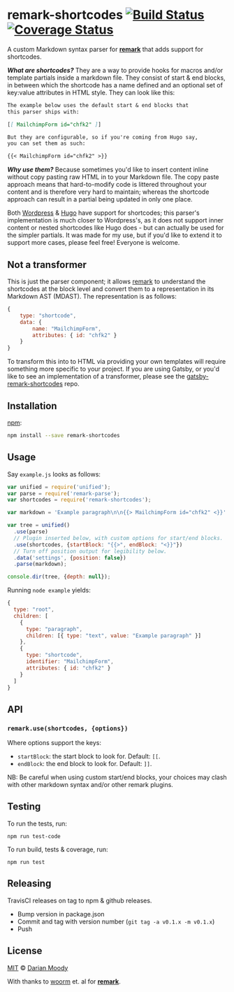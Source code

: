 # remark-shortcodes [![Build Status][travis-badge]][travis] [![Coverage Status][codecov-badge]][codecov]

A custom Markdown syntax parser for [**remark**][remark] that adds support for shortcodes.

**_What are shortcodes?_** They are a way to provide hooks for macros and/or
template partials inside a markdown file. They consist of start & end blocks,
in between which the shortcode has a name defined and an optional set of
key:value attributes in HTML style. They can look like this:

```markdown
The example below uses the default start & end blocks that
this parser ships with:

[[ MailchimpForm id="chfk2" ]]

But they are configurable, so if you're coming from Hugo say,
you can set them as such:

{{< MailchimpForm id="chfk2" >}}
```

**_Why use them?_** Because sometimes you'd like to insert content inline
without copy pasting raw HTML in to your Markdown file. The copy paste
approach means that hard-to-modify code is littered throughout your
content and is therefore very hard to maintain; whereas the shortcode
approach can result in a partial being updated in only one place.

Both [Wordpress][wordpress-shortcodes] & [Hugo][hugo-shortcodes] have
support for shortcodes; this parser's implementation is much closer
to Wordpress's, as it does not support inner content or nested shortcodes
like Hugo does - but can actually be used for the simpler partials. It
was made for my use, but if you'd like to extend it to support more cases,
please feel free! Everyone is welcome.

## Not a transformer

This is just the parser component; it allows [remark][remark] to understand
the shortcodes at the block level and convert them to a representation
in its Markdown AST (MDAST). The representation is as follows:

```js
{
	type: "shortcode",
	data: {
		name: "MailchimpForm",
		attributes: { id: "chfk2" }
	}
}
```

To transform this into to HTML via providing your own templates
will require something more specific to your project. If you are
using Gatsby, or you'd like to see an implementation of a transformer,
please see the [gatsby-remark-shortcodes][gatsby-remark-shortcodes] repo.

## Installation

[npm][npm]:

```bash
npm install --save remark-shortcodes
```

## Usage

Say `example.js` looks as follows:

```javascript
var unified = require('unified');
var parse = require('remark-parse');
var shortcodes = require('remark-shortcodes');

var markdown = 'Example paragraph\n\n{{> MailchimpForm id="chfk2" <}}'

var tree = unified()
  .use(parse)
  // Plugin inserted below, with custom options for start/end blocks.
  .use(shortcodes, {startBlock: "{{>", endBlock: "<}}"})
  // Turn off position output for legibility below.
  .data('settings', {position: false})
  .parse(markdown);

console.dir(tree, {depth: null});
```

Running `node example` yields:

```js
{
  type: "root",
  children: [
    {
      type: "paragraph",
      children: [{ type: "text", value: "Example paragraph" }]
    },
    {
      type: "shortcode",
      identifier: "MailchimpForm",
      attributes: { id: "chfk2" }
    }
  ]
}
```

## API

### `remark.use(shortcodes, {options})`

Where options support the keys:

- `startBlock`: the start block to look for. Default: `[[`.
- `endBlock`: the end block to look for. Default: `]]`.

NB: Be careful when using custom start/end blocks, your choices
may clash with other markdown syntax and/or other remark plugins.

## Testing

To run the tests, run:

    npm run test-code

To run build, tests & coverage, run:

    npm run test

## Releasing

TravisCI releases on tag to npm & github releases.

* Bump version in package.json
* Commit and tag with version number (`git tag -a v0.1.x -m v0.1.x`)
* Push

## License

[MIT](LICENSE) © [Darian Moody](http://djm.org.uk)

With thanks to [woorm][woorm] et. al for [**remark**][remark].

<!-- Links -->

[travis-badge]: https://img.shields.io/travis/djm/remark-shortcodes/master.svg

[travis]: https://travis-ci.org/djm/remark-shortcodes

[codecov-badge]: https://img.shields.io/codecov/c/github/djm/remark-shortcodes.svg

[codecov]: https://codecov.io/github/djm/remark-shortcodes

[wordpress-shortcodes]: https://codex.wordpress.org/shortcode

[hugo-shortcodes]: https://gohugo.io/content-management/shortcodes/

[gatsby-remark-shortcodes]: https://gitub.com/djm/gatsby-remark-shortcodes

[npm]: https://docs.npmjs.com/cli/install

[remark]: https://github.com/wooorm/remark

[woorm]: https://github.com/wooorm
